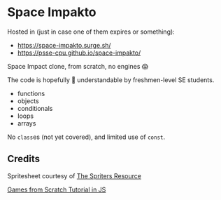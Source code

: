 Space Impakto
=============

Hosted in (just in case one of them expires or something):
- https://space-impakto.surge.sh/
- https://psse-cpu.github.io/space-impakto/

Space Impact clone, from scratch, no engines :scream:

The code is hopefully :pray: understandable by freshmen-level SE students.

- functions
- objects
- conditionals
- loops
- arrays

No `class`es (not yet covered), and limited use of `const`.

Credits
-------

Spritesheet courtesy of [The Spriters Resource](https://www.spriters-resource.com/mobile/arkanoidvsspaceinvaders/sheet/115283/)

[Games from Scratch Tutorial in JS](https://spicyyoghurt.com/tutorials/html5-javascript-game-development/create-a-proper-game-loop-with-requestanimationframe)

